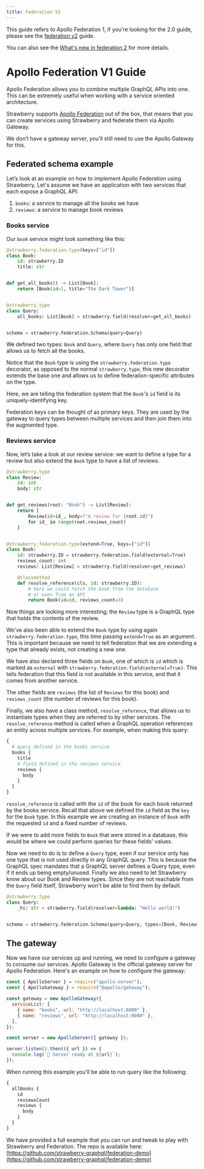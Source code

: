 ```yaml
---
title: Federation V1
---
```


<Warning>

This guide refers to Apollo Federation 1, if you're looking for the 2.0 guide,
please see the [federation v2](federation.md) guide.

You can also see the
[What's new in federation 2](https://www.apollographql.com/docs/federation/federation-2/new-in-federation-2/)
for more details.

</Warning>

# Apollo Federation V1 Guide

Apollo Federation allows you to combine multiple GraphQL APIs into one. This can
be extremely useful when working with a service oriented architecture.

Strawberry supports
[Apollo Federation](https://www.apollographql.com/docs/federation) out of the
box, that means that you can create services using Strawberry and federate them
via Apollo Gateway.

<Note>

We don’t have a gateway server, you’ll still need to use the Apollo Gateway for
this.

</Note>

## Federated schema example

Let’s look at an example on how to implement Apollo Federation using Strawberry.
Let's assume we have an application with two services that each expose a GraphQL
API:

1. `books`: a service to manage all the books we have
2. `reviews`: a service to manage book reviews

### Books service

Our `book` service might look something like this:

```python
@strawberry.federation.type(keys=["id"])
class Book:
    id: strawberry.ID
    title: str


def get_all_books() -> List[Book]:
    return [Book(id=1, title="The Dark Tower")]


@strawberry.type
class Query:
    all_books: List[Book] = strawberry.field(resolver=get_all_books)


schema = strawberry.federation.Schema(query=Query)
```

We defined two types: `Book` and `Query`, where `Query` has only one field that
allows us to fetch all the books.

Notice that the `Book` type is using the `strawberry.federation.type` decorator,
as opposed to the normal `strawberry.type`, this new decorator extends the base
one and allows us to define federation-specific attributes on the type.

Here, we are telling the federation system that the `Book`'s `id` field is its
uniquely-identifying key.

<Note>

Federation keys can be thought of as primary keys. They are used by the gateway
to query types between multiple services and then join them into the augmented
type.

</Note>

### Reviews service

Now, let’s take a look at our review service: we want to define a type for a
review but also extend the `Book` type to have a list of reviews.

```python
@strawberry.type
class Review:
    id: int
    body: str


def get_reviews(root: "Book") -> List[Review]:
    return [
        Review(id=id_, body=f"A review for {root.id}")
        for id_ in range(root.reviews_count)
    ]


@strawberry.federation.type(extend=True, keys=["id"])
class Book:
    id: strawberry.ID = strawberry.federation.field(external=True)
    reviews_count: int
    reviews: List[Review] = strawberry.field(resolver=get_reviews)

    @classmethod
    def resolve_reference(cls, id: strawberry.ID):
        # here we could fetch the book from the database
        # or even from an API
        return Book(id=id, reviews_count=3)
```

Now things are looking more interesting; the `Review` type is a GraphQL type
that holds the contents of the review.

We've also been able to extend the `Book` type by using again
`strawberry.federation.type`, this time passing `extend=True` as an argument.
This is important because we need to tell federation that we are extending a
type that already exists, not creating a new one.

We have also declared three fields on `Book`, one of which is `id` which is
marked as `external` with `strawberry.federation.field(external=True)`. This
tells federation that this field is not available in this service, and that it
comes from another service.

The other fields are `reviews` (the list of `Reviews` for this book) and
`reviews_count` (the number of reviews for this book).

Finally, we also have a class method, `resolve_reference`, that allows us to
instantiate types when they are referred to by other services. The
`resolve_reference` method is called when a GraphQL operation references an
entity across multiple services. For example, when making this query:

```graphql
{
  # query defined in the books service
  books {
    title
    # field defined in the reviews service
    reviews {
      body
    }
  }
}
```

`resolve_reference` is called with the `id` of the book for each book returned
by the books service. Recall that above we defined the `id` field as the `key`
for the `Book` type. In this example we are creating an instance of `Book` with
the requested `id` and a fixed number of reviews.

If we were to add more fields to `Book` that were stored in a database, this
would be where we could perform queries for these fields' values.

Now we need to do is to define a `Query` type, even if our service only has one
type that is not used directly in any GraphQL query. This is because the GraphQL
spec mandates that a GraphQL server defines a Query type, even if it ends up
being empty/unused. Finally we also need to let Strawberry know about our Book
and Review types. Since they are not reachable from the `Query` field itself,
Strawberry won't be able to find them by default.

```python
@strawberry.type
class Query:
    _hi: str = strawberry.field(resolver=lambda: "Hello world!")


schema = strawberry.federation.Schema(query=Query, types=[Book, Review])
```

## The gateway

Now we have our services up and running, we need to configure a gateway to
consume our services. Apollo Gateway is the official gateway server for Apollo
Federation. Here's an example on how to configure the gateway:

```js
const { ApolloServer } = require("apollo-server");
const { ApolloGateway } = require("@apollo/gateway");

const gateway = new ApolloGateway({
  serviceList: [
    { name: "books", url: "http://localhost:8000" },
    { name: "reviews", url: "http://localhost:8080" },
  ],
});

const server = new ApolloServer({ gateway });

server.listen().then(({ url }) => {
  console.log(`🚀 Server ready at ${url}`);
});
```

When running this example you'll be able to run query like the following:

```graphql
{
  allBooks {
    id
    reviewsCount
    reviews {
      body
    }
  }
}
```

We have provided a full example that you can run and tweak to play with
Strawberry and Federation. The repo is available here:
[https://github.com/strawberry-graphql/federation-demo](https://github.com/strawberry-graphql/federation-demo)
